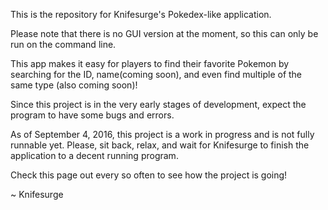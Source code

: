 This is the repository for Knifesurge's Pokedex-like application.

Please note that there is no GUI version at the moment, so this can only be run on the command line.

This app makes it easy for players to find their favorite Pokemon by searching for the ID, name(coming soon), and even find multiple 
of the same type (also coming soon)!

Since this project is in the very early stages of development, expect the program to have some bugs and errors.

As of September 4, 2016, this project is a work in progress and is not fully runnable yet. Please, sit back, relax, and wait for 
Knifesurge to finish the application to a decent running program.

Check this page out every so often to see how the project is going!

~ Knifesurge
